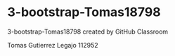 # 3-bootstrap-Tomas18798
3-bootstrap-Tomas18798 created by GitHub Classroom

Tomas Gutierrez
Legajo 112952
